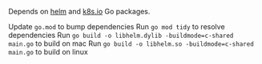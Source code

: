 Depends on [helm](https://pkg.go.dev/helm.sh/helm/v3) and [k8s.io](https://pkg.go.dev/k8s.io/cli-runtime) Go packages.

Update `go.mod` to bump dependencies
Run `go mod tidy` to resolve dependencies
Run `go build -o libhelm.dylib -buildmode=c-shared main.go` to build on mac
Run `go build -o libhelm.so -buildmode=c-shared main.go` to build on linux


